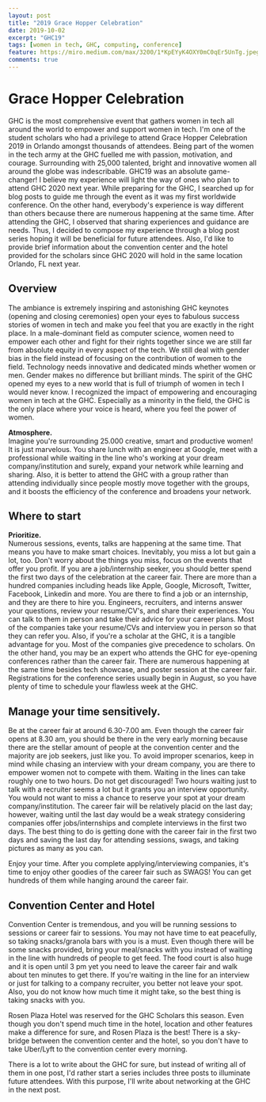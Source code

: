 ```yaml
---
layout: post
title: "2019 Grace Hopper Celebration"
date: 2019-10-02
excerpt: "GHC19"
tags: [women in tech, GHC, computing, conference]
feature: https://miro.medium.com/max/3200/1*KpEYyK4OXY0mC0qEr5UnTg.jpeg
comments: true
---
```

# Grace Hopper Celebration
GHC is the most comprehensive event that gathers women in tech all around the world to empower and support women in tech. I'm one of the student scholars who had a privilege to attend Grace Hopper Celebration 2019 in Orlando amongst thousands of attendees. Being part of the women in the tech army at the GHC fuelled me with passion, motivation, and courage. Surrounding with 25,000 talented, bright and innovative women all around the globe was indescribable. GHC19 was an absolute game-changer! I believe my experience will light the way of ones who plan to attend GHC 2020 next year.
While preparing for the GHC, I searched up for blog posts to guide me through the event as it was my first worldwide conference. On the other hand, everybody's experience is way different than others because there are numerous happening at the same time.  After attending the GHC, I observed that sharing experiences and guidance are needs. Thus, I decided to compose my experience through a blog post series hoping it will be beneficial for future attendees. Also, I'd like to provide brief information about the convention center and the hotel provided for the scholars since GHC 2020 will hold in the same location Orlando, FL next year.

## Overview
The ambiance is extremely inspiring and astonishing GHC keynotes (opening and closing ceremonies)  open your eyes to fabulous success stories of women in tech and make you feel that you are exactly in the right place. In a male-dominant field as computer science, women need to empower each other and fight for their rights together since we are still far from absolute equity in every aspect of the tech. We still deal with gender bias in the field instead of focusing on the contribution of women to the field. Technology needs innovative and dedicated minds whether women or men. Gender makes no difference but brilliant minds. The spirit of the GHC opened my eyes to a new world that is full of triumph of women in tech I would never know. I recognized the impact of empowering and encouraging women in tech at the GHC. Especially as a minority in the field, the GHC is the only place where your voice is heard, where you feel the power of women.

**Atmosphere.** <br />
Imagine you're surrounding 25.000 creative, smart and productive women! It is just marvelous. You share lunch with an engineer at Google, meet with a professional while waiting in the line who's working at your dream company/institution and surely, expand your network while learning and sharing. Also, it is better to attend the GHC with a group rather than attending individually since people mostly move together with the groups, and it boosts the efficiency of the conference and broadens your network.

## Where to start
**Prioritize.** <br />
Numerous sessions, events, talks are happening at the same time. That means you have to make smart choices. Inevitably, you miss a lot but gain a lot, too. Don't worry about the things you miss, focus on the events that offer you profit.
If you are a job/internship seeker, you should better spend the first two days of the celebration at the career fair. There are more than a hundred companies including heads like Apple, Google, Microsoft, Twitter, Facebook, Linkedin and more. You are there to find a job or an internship, and they are there to hire you. Engineers, recruiters, and interns answer your questions, review your resume/CV's, and share their experiences. You can talk to them in person and take their advice for your career plans. Most of the companies take your resume/CVs and interview you in person so that they can refer you. Also, if you're a scholar at the GHC, it is a tangible advantage for you. Most of the companies give precedence to scholars.
On the other hand, you may be an expert who attends the GHC for eye-opening conferences rather than the career fair. There are numerous happening at the same time besides tech showcase, and poster session at the career fair. Registrations for the conference series usually begin in August, so you have plenty of time to schedule your flawless week at the GHC.

## Manage your time sensitively.
Be at the career fair at around 6.30-7.00 am. Even though the career fair opens at 8.30 am, you should be there in the very early morning because there are the stellar amount of people at the convention center and the majority are job seekers, just like you. To avoid improper scenarios, keep in mind while chasing an interview with your dream company,  you are there to empower women not to compete with them.
Waiting in the lines can take roughly one to two hours. Do not get discouraged! Two hours waiting just to talk with a recruiter seems a lot but it grants you an interview opportunity. You would not want to miss a chance to reserve your spot at your dream company/institution. The career fair will be relatively placid on the last day; however, waiting until the last day would be a weak strategy considering companies offer jobs/internships and complete interviews in the first two days. The best thing to do is getting done with the career fair in the first two days and saving the last day for attending sessions, swags, and taking pictures as many as you can.

Enjoy your time.
After you complete applying/interviewing companies, it's time to enjoy other goodies of the career fair such as SWAGS! You can get hundreds of them while hanging around the career fair.

## Convention Center and Hotel
Convention Center is tremendous, and you will be running sessions to sessions or career fair to sessions. You may not have time to eat peacefully, so taking snacks/granola bars with you is a must. Even though there will be some snacks provided, bring your meal/snacks with you instead of waiting in the line with hundreds of people to get feed. The food court is also huge and it is open until 3 pm yet you need to leave the career fair and walk about ten minutes to get there. If you're waiting in the line for an interview or just for talking to a company recruiter, you better not leave your spot. Also, you do not know how much time it might take, so the best thing is taking snacks with you.

Rosen Plaza Hotel was reserved for the GHC Scholars this season. Even though you don't spend much time in the hotel, location and other features make a difference for sure, and Rosen Plaza is the best! There is a sky-bridge between the convention center and the hotel, so you don't have to take Uber/Lyft to the convention center every morning.

There is a lot to write about the GHC  for sure, but instead of writing all of them in one post, I'd rather start a series includes three posts to illuminate future attendees. With this purpose, I'll write about networking at the GHC in the next post.
